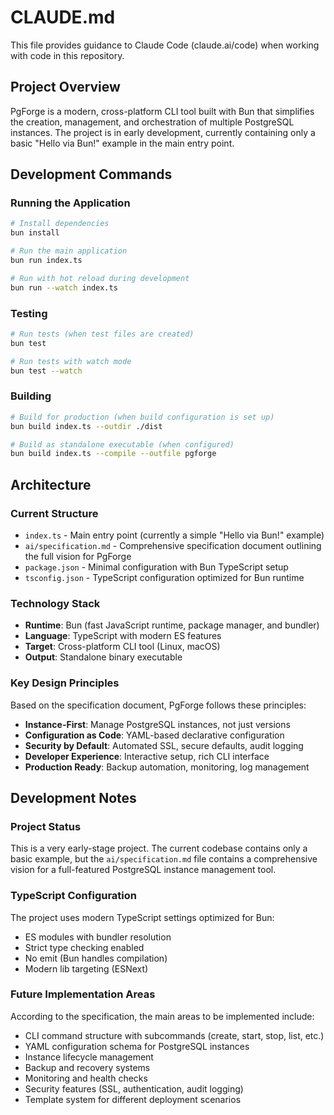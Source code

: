 # CLAUDE.md

This file provides guidance to Claude Code (claude.ai/code) when working with code in this repository.

## Project Overview

PgForge is a modern, cross-platform CLI tool built with Bun that simplifies the creation, management, and orchestration of multiple PostgreSQL instances. The project is in early development, currently containing only a basic "Hello via Bun!" example in the main entry point.

## Development Commands

### Running the Application
```bash
# Install dependencies
bun install

# Run the main application
bun run index.ts

# Run with hot reload during development
bun run --watch index.ts
```

### Testing
```bash
# Run tests (when test files are created)
bun test

# Run tests with watch mode
bun test --watch
```

### Building
```bash
# Build for production (when build configuration is set up)
bun build index.ts --outdir ./dist

# Build as standalone executable (when configured)
bun build index.ts --compile --outfile pgforge
```

## Architecture

### Current Structure
- `index.ts` - Main entry point (currently a simple "Hello via Bun!" example)
- `ai/specification.md` - Comprehensive specification document outlining the full vision for PgForge
- `package.json` - Minimal configuration with Bun TypeScript setup
- `tsconfig.json` - TypeScript configuration optimized for Bun runtime

### Technology Stack
- **Runtime**: Bun (fast JavaScript runtime, package manager, and bundler)
- **Language**: TypeScript with modern ES features
- **Target**: Cross-platform CLI tool (Linux, macOS)
- **Output**: Standalone binary executable

### Key Design Principles
Based on the specification document, PgForge follows these principles:
- **Instance-First**: Manage PostgreSQL instances, not just versions
- **Configuration as Code**: YAML-based declarative configuration
- **Security by Default**: Automated SSL, secure defaults, audit logging
- **Developer Experience**: Interactive setup, rich CLI interface
- **Production Ready**: Backup automation, monitoring, log management

## Development Notes

### Project Status
This is a very early-stage project. The current codebase contains only a basic example, but the `ai/specification.md` file contains a comprehensive vision for a full-featured PostgreSQL instance management tool.

### TypeScript Configuration
The project uses modern TypeScript settings optimized for Bun:
- ES modules with bundler resolution
- Strict type checking enabled
- No emit (Bun handles compilation)
- Modern lib targeting (ESNext)

### Future Implementation Areas
According to the specification, the main areas to be implemented include:
- CLI command structure with subcommands (create, start, stop, list, etc.)
- YAML configuration schema for PostgreSQL instances
- Instance lifecycle management
- Backup and recovery systems
- Monitoring and health checks
- Security features (SSL, authentication, audit logging)
- Template system for different deployment scenarios